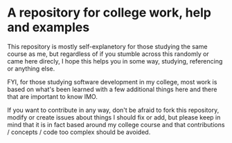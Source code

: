 # A repository for college work, help and examples

This repository is mostly self-explanetory for those studying the same course as me, but regardless of if you stumble across this randomly or came here direcly, I hope this helps you in some way, studying, referencing or anything else.

FYI, for those studying software development in my college, most work is based on what's been learned with a few additional things here and there that are important to know IMO.

If you want to contribute in any way, don't be afraid to fork this repository, modify or create issues about things I should fix or add, but please keep in mind that it is in fact based around my college course and that contributions / concepts / code too complex should be avoided.
